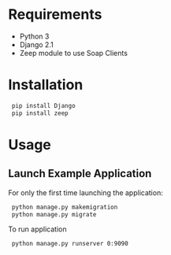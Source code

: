 # Requirements

* Python 3
* Django 2.1
* Zeep module to use Soap Clients

# Installation 


```sh
 pip install Django
 pip install zeep

```

# Usage

## Launch Example Application

For only the first time launching the application:
```sh 
 python manage.py makemigration
 python manage.py migrate
```

To run application

```sh 
 python manage.py runserver 0:9090
```
